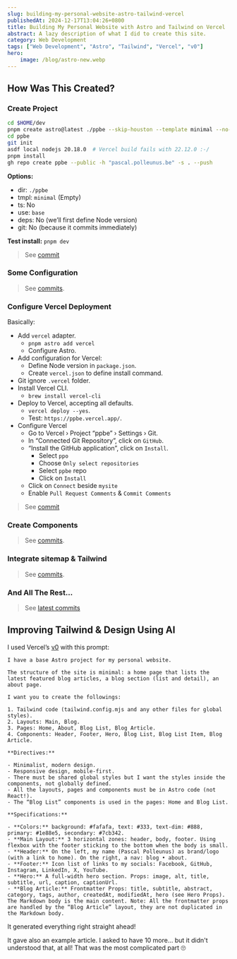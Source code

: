 ```yaml
---
slug: building-my-personal-website-astro-tailwind-vercel
publishedAt: 2024-12-17T13:04:26+0800
title: Building My Personal Website with Astro and Tailwind on Vercel
abstract: A lazy description of what I did to create this site.
category: Web Development
tags: ["Web Development", "Astro", "Tailwind", "Vercel", "v0"]
hero:
    image: /blog/astro-new.webp
---
```



## How Was This Created?

### Create Project

```bash
cd $HOME/dev
pnpm create astro@latest ./ppbe --skip-houston --template minimal --no-install --no-git
cd ppbe
git init
asdf local nodejs 20.18.0  # Vercel build fails with 22.12.0 :-/
pnpm install
gh repo create ppbe --public -h "pascal.polleunus.be" -s . --push
```

**Options:**
- dir: `./ppbe`
- tmpl: `minimal` (Empty)
- ts: No
- use: `base`
- deps: No (we’ll first define Node version)
- git: No (because it commits immediately)

**Test install:** `pnpm dev`

> See [commit](https://github.com/ppo/ppbe/commit/9b0e56344ee3b69c19215e611e013eeb41c7a3e1)


### Some Configuration

> See [commits](https://github.com/ppo/ppbe/commits/main/?after=8504a54df01e8df0afcfdf23b768c8b735521488+0).


### Configure Vercel Deployment

Basically:
- Add `vercel` adapter.
    - `pnpm astro add vercel`
    - Configure Astro.
- Add configuration for Vercel:
    - Define Node version in `package.json`.
    - Create `vercel.json` to define install command.
- Git ignore `.vercel` folder.
- Install Vercel CLI.
    - `brew install vercel-cli`
- Deploy to Vercel, accepting all defaults.
    - `vercel deploy --yes`.
    - Test: `https://ppbe.vercel.app/`.
- Configure Vercel
    - Go to Vercel › Project “ppbe” › Settings › Git.
    - In “Connected Git Repository”, click on `GitHub`.
    - “Install the GitHub application”, click on `Install`.
        - Select `ppo`
        - Choose `Only select repositories`
        - Select `ppbe` repo
        - Click on `Install`
    - Click on `Connect` beside `mysite`
    - Enable `Pull Request Comments` & `Commit Comments`

> See [commit](https://github.com/ppo/ppbe/commit/8504a54df01e8df0afcfdf23b768c8b735521488)


### Create Components

> See [commits](https://github.com/ppo/ppbe/commits/main/?after=4dae9bd8a322b717065ae0fedb86c2c14bfd5a12+0).


### Integrate sitemap & Tailwind

> See [commits](https://github.com/ppo/ppbe/commits/main/?after=393682ffd865f4b9865589821b7ff18ab5e3850c+0).


### And All The Rest…

> See [latest commits](https://github.com/ppo/ppbe/commits/main/)


## Improving Tailwind & Design Using AI

I used Vercel’s [v0](https://v0.dev/) with this prompt:

```
I have a base Astro project for my personal website.

The structure of the site is minimal: a home page that lists the latest featured blog articles, a blog section (list and detail), an about page.

I want you to create the followings:

1. Tailwind code (tailwind.config.mjs and any other files for global styles).
2. Layouts: Main, Blog.
3. Pages: Home, About, Blog List, Blog Article.
4. Components: Header, Footer, Hero, Blog List, Blog List Item, Blog Article.

**Directives:**

- Minimalist, modern design.
- Responsive design, mobile-first.
- There must be shared global styles but I want the styles inside the components, not globally defined.
- All the layouts, pages and components must be in Astro code (not React!).
- The “Blog List” components is used in the pages: Home and Blog List.

**Specifications:**

- **Colors:** background: #fafafa, text: #333, text-dim: #888, primary: #1e88e5, secondary: #7cb342.
- **Main Layout:** 3 horizontal zones: header, body, footer. Using flexbox with the footer sticking to the bottom when the body is small.
- **Header:** On the left, my name (Pascal Polleunus) as brand/logo (with a link to home). On the right, a nav: blog • about.
- **Footer:** Icon list of links to my socials: Facebook, GitHub, Instagram, LinkedIn, X, YouTube.
- **Hero:** A full-width hero section. Props: image, alt, title, subtitle, url, caption, captionUrl.
- **Blog Article:** Frontmatter Props: title, subtitle, abstract, category, tags, author, createdAt, modifiedAt, hero (see Hero Props). The Markdown body is the main content. Note: All the frontmatter props are handled by the “Blog Article” layout, they are not duplicated in the Markdown body.
```

It generated everything right straight ahead!

It gave also an example article. I asked to have 10 more… but it didn't understood that, at all! That was the most complicated part 🙄
